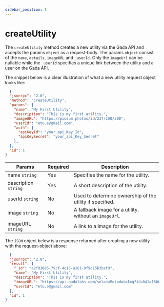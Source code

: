 ```yaml
---
sidebar_position: 1
---
```


# createUtility


The `createUtility` method creates a new utility via the Gada API and accepts the params `object` as a request-body. The params `object` consist of the `name`, `details`, `imageURL` and `_userId`. Only the `imageUrl` can be nullable while the `_userId` specifies a unique link between the utility and a user on the Gada API.

The snippet below is a clear illustration of what a new utility request object looks like:

```json
  {
  "jsonrpc": "2.0",
  "method": "createUtility",
  "params": {
    "name": "My First Utility",
    "description": "This is my first utility.",
    "imageURL": "https://picsum.photos/id/237/200/300",
    "userId": "etu.e@gmail.com",
    "auth": {
      "apiKeyId": "your_api_Key_Id",
      "apiKeySecret": "your_api_Key_Secret"
    },
  },
  "id": 1
}
```

| Params                       | Required                              | Description
|------------------------------|---------------------------------------|---------------------------------------|
| name `string`                | Yes                                   | Specifies the name for the utility.
| description `string`         | Yes                                   | A short description of the utility.
| userId `string`              | No                                    | Used to determine ownership of the utility if specified.
| image  `string`              | No                                    | A fallback image for a utility. without an `imageUrl`.
| imageURL  `string`           | No                                    | A link to a image for the utility.

The `JSON` object below is a response returned after creating a new utility with the request-object above:

```json
  {
  "jsonrpc": "2.0",
  "result": {
    "_id": "a2fd3085-79cf-4c15-a161-0f5d15b3baf9",
    "name": "My First Utility",
    "description": "This is my first utility.",
    "imageURL": "https://api.gadalabs.com/solanaMetadataImg?id=041a1606-8573-4508-ad22-c303658bb43d",
    "userId": "etu.e@gmail.com"
  },
  "id": 1
}
```
